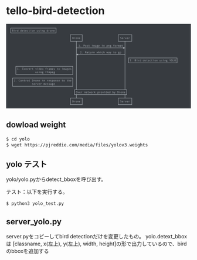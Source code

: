 # tello-bird-detection

<p align="center">
  <img src="./drone-bird-detection-sequence2.png">
</p>

## dowload weight
```
$ cd yolo  
$ wget https://pjreddie.com/media/files/yolov3.weights
```

## yolo テスト

yolo/yolo.pyからdetect_bboxを呼び出す。

テスト：以下を実行する。
```
$ python3 yolo_test.py
```

## server_yolo.py
server.pyをコピーしてbird detectionだけを変更したもの。
yolo.detext_bboxは [classname, x(左上), y(左上), width, height]の形で出力しているので、birdのbboxを追加する